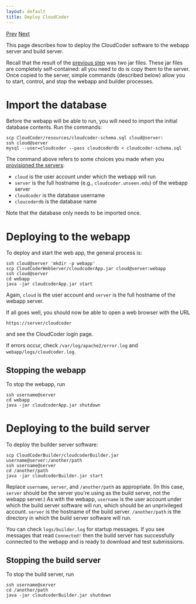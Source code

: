 ```yaml
---
layout: default
title: Deploy CloudCoder
---
```

[Prev](build.html) [Next](course.html)

This page describes how to deploy the CloudCoder software to the
webapp server and build server.

Recall that the result of the [previous step](build.html) was two
jar files.  These jar files are completely self-contained: all you need
to do is copy them to the server.  Once copied to the server,
simple commands (described below) allow you to start, control, and stop
the webapp and builder processes.

# Import the database

Before the webapp will be able to run, you will need to import
the initial database contents.  Run the commands:

	scp CloudCoder/resources/cloudcoder-schema.sql cloud@server:
	ssh cloud@server
	mysql --user=cloudcoder --pass cloudcoderdb < cloudcoder-schema.sql

The command above refers to some choices you made when
you [provisioned the servers](servers.html):

* `cloud` is the user account under which the webapp will run
* `server` is the full hostname (e.g., `cloudcoder.unseen.edu`) of the webapp server
* `cloudcoder` is the database username
* `cloucoderdb` is the database name

Note that the database only needs to be imported once.

# Deploying to the webapp

To deploy and start the web app, the general process is:

	ssh cloud@server 'mkdir -p webapp'
	scp CloudCoderWebServer/cloudcoderApp.jar cloud@server:webapp
	ssh cloud@server
	cd webapp
	java -jar cloudcoderApp.jar start

Again, `cloud` is the user account and `server` is the full hostname
of the webapp server.

If all goes well, you should now be able to open a web browser with the
URL

	https://server/cloudcoder

and see the CloudCoder login page.

If errors occur, check `/var/log/apache2/error.log` and `webapp/logs/cloudcoder.log`.

## Stopping the webapp

To stop the webapp, run

	ssh username@server
	cd webapp
	java -jar cloudcoderApp.jar shutdown

# Deploying to the build server

To deploy the builder server software:

	scp CloudCoderBuilder/cloudcoderBuilder.jar username@server:/another/path
	ssh username@server
	cd /another/path
	java -jar cloudcoderBuilder.jar start

Replace `username`, `server`, and `/another/path` as appropriate.
(In this case, `server` should be the server you're using as the build
server, not the webapp server.)
As with the webapp, `username` is the user account under which the build
server software will run, which should be an unprivileged account.
`server` is the hostname of the build server.  `/another/path` is the
directory in which the build server software will run.

You can check `logs/builder.log` for startup messages.  If you see messages that
read `Connected!` then the build server has successfully connected to the webapp
and is ready to download and test submissions.

## Stopping the build server

To stop the build server, run

	ssh username@server
	cd /another/path
	java -jar cloudcoderBuilder.jar shutdown
